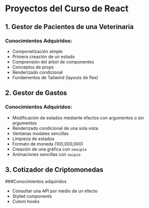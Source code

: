 # Proyectos del Curso de React

## 1. Gestor de Pacientes de una Veterinaria

### Conocimientos Adquiridos:
- Componetización simple
- Primera creación de un estado
- Comprensión del árbol de componentes
- Conceptos de props
- Renderizado condicional
- Fundamentos de Tailwind (layouts de flex)

## 2. Gestor de Gastos

### Conocimientos Adquiridos:
- Modificación de estados mediante efectos con argumentos o sin argumentos
- Renderizado condicional de una sola vista
- Ventanas modales sencillas
- Limpieza de estados
- Formato de moneda (100,000,000)
- Creación de una gráfica con `sewipie`
- Animaciones sencillas con `swipie`

## 3. Cotizador de Criptomonedas
###Conocimientos adquiridos
- Consultar una API por medio de un efecto
- Styled components
- Cutom hooks
